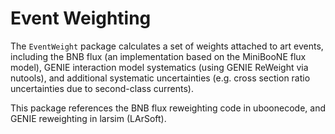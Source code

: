 Event Weighting
===============
The `EventWeight` package calculates a set of weights attached to art events,
including the BNB flux (an implementation based on the MiniBooNE flux model),
GENIE interaction model systematics (using GENIE ReWeight via nutools), and
additional systematic uncertainties (e.g. cross section ratio uncertainties
due to second-class currents).

This package references the BNB flux reweighting code in uboonecode, and GENIE
reweighting in larsim (LArSoft).

